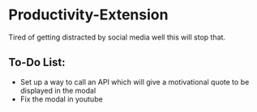 # Productivity-Extension


Tired of getting distracted by social media well this will stop that. 


## To-Do List:
- Set up a way to call an API which will give a motivational quote to be displayed in the modal 
- Fix the modal in youtube 
